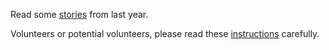 Read some [stories](stories-2018.md) from last year.

Volunteers or potential volunteers, please read these [instructions](volunteers.md) carefully.
